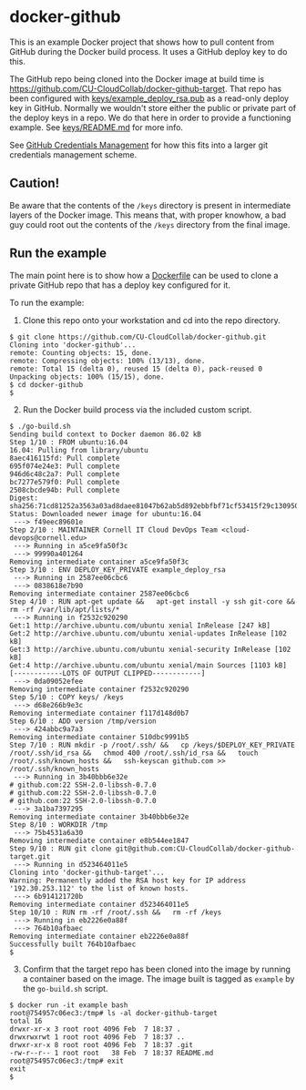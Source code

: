 # docker-github

This is an example Docker project that shows how to pull content from GitHub during the Docker build process. It uses a GitHub deploy key to do this.

The GitHub repo being cloned into the Docker image at build time is https://github.com/CU-CloudCollab/docker-github-target. That repo has been configured with [keys/example_deploy_rsa.pub](keys/example_deploy_rsa.pub) as a read-only deploy key in GitHub. Normally we wouldn't store either the public or private part of the deploy keys in a repo. We do that here in order to provide a functioning example. See [keys/README.md](keys/README.md) for more info.

See [GitHub Credentials Management](https://confluence.cornell.edu/display/CLOUD/GitHub+Credentials+Management) for how this fits into a larger git credentials management scheme.

## Caution!

Be aware that the contents of the `/keys` directory is present in intermediate layers of the Docker image. This means that, with proper knowhow, a bad guy could root out the contents of the `/keys` directory from the final image.

## Run the example

The main point here is to show how a [Dockerfile](Dockerfile) can be used to clone a private GitHub repo that has a deploy key configured for it.

To run the example:

1. Clone this repo onto your workstation and cd into the repo directory.

  ```
  $ git clone https://github.com/CU-CloudCollab/docker-github.git
  Cloning into 'docker-github'...
  remote: Counting objects: 15, done.
  remote: Compressing objects: 100% (13/13), done.
  remote: Total 15 (delta 0), reused 15 (delta 0), pack-reused 0
  Unpacking objects: 100% (15/15), done.
  $ cd docker-github
  $
  ```

2. Run the Docker build process via the included custom script.

  ```
  $ ./go-build.sh
  Sending build context to Docker daemon 86.02 kB
  Step 1/10 : FROM ubuntu:16.04
  16.04: Pulling from library/ubuntu
  8aec416115fd: Pull complete
  695f074e24e3: Pull complete
  946d6c48c2a7: Pull complete
  bc7277e579f0: Pull complete
  2508cbcde94b: Pull complete
  Digest: sha256:71cd81252a3563a03ad8daee81047b62ab5d892ebbfbf71cf53415f29c130950
  Status: Downloaded newer image for ubuntu:16.04
   ---> f49eec89601e
  Step 2/10 : MAINTAINER Cornell IT Cloud DevOps Team <cloud-devops@cornell.edu>
   ---> Running in a5ce9fa50f3c
   ---> 99990a401264
  Removing intermediate container a5ce9fa50f3c
  Step 3/10 : ENV DEPLOY_KEY_PRIVATE example_deploy_rsa
   ---> Running in 2587ee06cbc6
   ---> 0838618e7b90
  Removing intermediate container 2587ee06cbc6
  Step 4/10 : RUN apt-get update &&   apt-get install -y ssh git-core &&   rm -rf /var/lib/apt/lists/*
   ---> Running in f2532c920290
  Get:1 http://archive.ubuntu.com/ubuntu xenial InRelease [247 kB]
  Get:2 http://archive.ubuntu.com/ubuntu xenial-updates InRelease [102 kB]
  Get:3 http://archive.ubuntu.com/ubuntu xenial-security InRelease [102 kB]
  Get:4 http://archive.ubuntu.com/ubuntu xenial/main Sources [1103 kB]
  [------------LOTS OF OUTPUT CLIPPED------------]
   ---> 0da09052efee
  Removing intermediate container f2532c920290
  Step 5/10 : COPY keys/ /keys
   ---> d68e266b9e3c
  Removing intermediate container f117d148d0b7
  Step 6/10 : ADD version /tmp/version
   ---> 424abbc9a7a3
  Removing intermediate container 510dbc9991b5
  Step 7/10 : RUN mkdir -p /root/.ssh/ &&   cp /keys/$DEPLOY_KEY_PRIVATE /root/.ssh/id_rsa &&   chmod 400 /root/.ssh/id_rsa &&   touch /root/.ssh/known_hosts &&   ssh-keyscan github.com >> /root/.ssh/known_hosts
   ---> Running in 3b40bbb6e32e
  # github.com:22 SSH-2.0-libssh-0.7.0
  # github.com:22 SSH-2.0-libssh-0.7.0
  # github.com:22 SSH-2.0-libssh-0.7.0
   ---> 3a1ba7397295
  Removing intermediate container 3b40bbb6e32e
  Step 8/10 : WORKDIR /tmp
   ---> 75b4531a6a30
  Removing intermediate container e8b544ee1847
  Step 9/10 : RUN git clone git@github.com:CU-CloudCollab/docker-github-target.git
   ---> Running in d523464011e5
  Cloning into 'docker-github-target'...
  Warning: Permanently added the RSA host key for IP address '192.30.253.112' to the list of known hosts.
   ---> 6b914121720b
  Removing intermediate container d523464011e5
  Step 10/10 : RUN rm -rf /root/.ssh &&   rm -rf /keys
   ---> Running in eb2226e0a88f
   ---> 764b10afbaec
  Removing intermediate container eb2226e0a88f
  Successfully built 764b10afbaec
  $
  ```

3. Confirm that the target repo has been cloned into the image by running a container based on the image. The image built is tagged as `example` by the `go-build.sh` script.

  ```
  $ docker run -it example bash
  root@754957c06ec3:/tmp# ls -al docker-github-target
  total 16
  drwxr-xr-x 3 root root 4096 Feb  7 18:37 .
  drwxrwxrwt 1 root root 4096 Feb  7 18:37 ..
  drwxr-xr-x 8 root root 4096 Feb  7 18:37 .git
  -rw-r--r-- 1 root root   38 Feb  7 18:37 README.md
  root@754957c06ec3:/tmp# exit
  exit
  $
  ```

